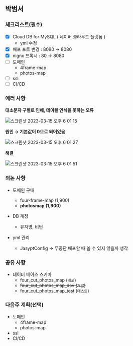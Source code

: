 
## 박범서

### 체크리스트(필수)

- [x]  Cloud DB for MySQL ( 네이버 클라우드 플랫폼 )
    - yml 수정
- [x]  배포 포트 변경 : 8090 → 8080
- [x]  nignx 프록시 : 80 → 8080
- [ ]  도메인
    - 4frame-map
    - photos-map
- [ ]  ssl
- [ ]  CI/CD

### 에러 사항

**대소문자 구별로 인해, 테이블 인식을 못하는 오류**

![스크린샷 2023-03-15 오후 6 01 15](https://user-images.githubusercontent.com/81248569/225333008-6cf20b44-91be-44df-b0d3-5f5d63025f82.png)

**원인 → 기본값이 0으로 되어있음**

![스크린샷 2023-03-15 오후 6 01 27](https://user-images.githubusercontent.com/81248569/225333127-2499785d-b462-47e4-9014-537a6e086eed.png)

**해결**

![스크린샷 2023-03-15 오후 6 01 51](https://user-images.githubusercontent.com/81248569/225333180-1230ae4b-f712-4185-bcc7-21595b9c7f1e.png)
### 의논 사항

- 도메인 구매
    - four-frame-map (1,900)
    - **photosmap (1,900)**
- DB 계정
    - 유저명, 비번
        
        
- yml 관리
    - JasyptConfig → 무중단 배포할 때 쓸 수 있지 않을까 생각

### 공유 사항

- 데이터 베이스 스키마
    - four_cut_photos_map (`배포`)
    - ~~four_cut_photos_map_dev (`개발`)~~
    - four_cut_photos_map_test (`테스트`)

### 다음주 계획(선택)

- 도메인
    - 4frame-map
    - photos-map
- ssl
- CI/CD
